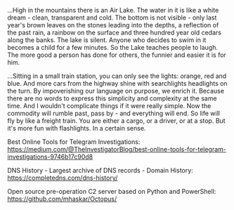 
...High in the mountains there is an Air Lake. The water in it is like a white dream - clean, transparent and cold. The bottom is not visible - only last year's brown leaves on the stones leading into the depths, a reflection of the past rain, a rainbow on the surface and three hundred year old cedars along the banks.
The lake is silent. Anyone who decides to swim in it becomes a child for a few minutes. So the Lake teaches people to laugh. The more good a person has done for others, the funnier and easier it is for him.

...Sitting in a small train station, you can only see the lights: orange, red and blue. And more cars from the highway shine with searchlights headlights on the turn. By impoverishing our language on purpose, we enrich it. Because there are no words to express this simplicity and complexity at the same time. And I wouldn't complicate things if it were really simple. Now the commodity will rumble past, pass by - and everything will end. So life will fly by like a freight train. You are either a cargo, or a driver, or at a stop. But it's more fun with flashlights. In a certain sense.


Best Online Tools for Telegram Investigations: https://medium.com/@TheInvestigatorBlog/best-online-tools-for-telegram-investigations-9746b17c90d8

DNS History - Largest archive of DNS records - Domain History: https://completedns.com/dns-history/

Open source pre-operation C2 server based on Python and PowerShell: https://github.com/mhaskar/Octopus/



